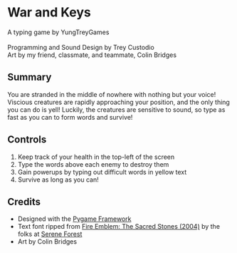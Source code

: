 #  War and Keys
A typing game by YungTreyGames<br><br>
Programming and Sound Design by Trey Custodio<br>
Art by my friend, classmate, and teammate, Colin Bridges


##  Summary
You are stranded in the middle of nowhere with nothing but your voice! 
Viscious creatures are rapidly approaching your position, 
and the only thing you can do is yell!
Luckily, the creatures are sensitive to sound,
so type as fast as you can to form words and survive!

##  Controls
1. Keep track of your health in the top-left of the screen
2. Type the words above each enemy to destroy them
3. Gain powerups by typing out difficult words in yellow text
4. Survive as long as you can!

##  Credits
- Designed with the [Pygame Framework](https://www.pygame.org/news)<br>
- Text font ripped from [Fire Emblem: The Sacred Stones (2004)](https://serenesforest.net/general/sprite-works/resources/) by the folks at [Serene Forest](https://serenesforest.net/)<br>
- Art by Colin Bridges<br>
